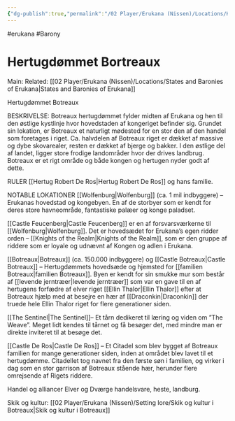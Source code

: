 ```yaml
---
{"dg-publish":true,"permalink":"/02 Player/Erukana (Nissen)/Locations/Hertugdømmet Bortreau/"}
---
```


#erukana #Barony 

# Hertugdømmet Bortreaux
Main:
Related: [[02 Player/Erukana (Nissen)/Locations/States and Baronies of Erukana\|States and Baronies of Erukana]]

Hertugdømmet Botreaux

BESKRIVELSE:
Botreaux hertugdømmet fylder midten af Erukana og hen til den østlige kystlinje hvor hovedstaden af kongeriget befinder sig. Grundet sin lokation, er Botreaux et naturligt mødested for en stor den af den handel som foretages i riget. Ca. halvdelen af Botreaux riget er dækket af massive og dybe skovarealer, resten er dækket af bjerge og bakker. I den østlige del af landet, ligger store frodige landområder hvor der drives landbrug. Botreaux er et rigt område og både kongen og hertugen nyder godt af dette. 

RULER
[[Hertug Robert De Ros\|Hertug Robert De Ros]] og hans familie.

NOTABLE LOKATIONER
[[Wolfenburg\|Wolfenburg]] (ca. 1 mil indbyggere) – Erukanas hovedstad og kongebyen. En af de storbyer som er kendt for deres store havneområde, fantastiske palæer og konge paladset. 

[[Castle Feucenberg\|Castle Feucenberg]] er en af forsvarsværkerne til [[Wolfenburg\|Wolfenburg]]. Det er hovedsædet for Erukana’s egen ridder orden – [[Knights of the Realm\|Knights of the Realm]], som er den gruppe af riddere som er loyale og udnævnt af Kongen og adlen i Erukana.

[[Botreaux\|Botreaux]] (ca. 150.000 indbyggere) og [[Castle Botreaux\|Castle Botreaux]] – Hertugdømmets hovedsæde og hjemsted for [[familien Botreaux\|familien Botreaux]]. Byen er kendt for sin smukke mur som består af [[levende jerntræer\|levende jerntræer]] som var en gave til en af hertugens forfædre af elver riget [[Ellin Thalor\|Ellin Thalor]] efter at Botreaux hjælp med at besejre en hær af [[Draconkin\|Draconkin]] der truede hele Ellin Thalor riget for flere generationer siden. 

[[The Sentinel\|The Sentinel]]– Et tårn dedikeret til læring og viden om ”The Weave”. Meget lidt kendes til tårnet og få besøger det, med mindre man er direkte inviteret til at besøge det.

[[Castle De Ros\|Castle De Ros]] – Et Citadel som blev bygget af Botreaux familien for mange generationer siden, inden at området blev lavet til et hertugdømme. Citadellet tog navnet fra den første søn i familien, og virker i dag som en stor garrison af Botreaux stående hær, herunder flere omrejsende af Rigets riddere. 

Handel og alliancer
Elver og Dværge handelsvare, heste, landburg. 

Skik og kultur: [[02 Player/Erukana (Nissen)/Setting lore/Skik og kultur i Botreaux\|Skik og kultur i Botreaux]]